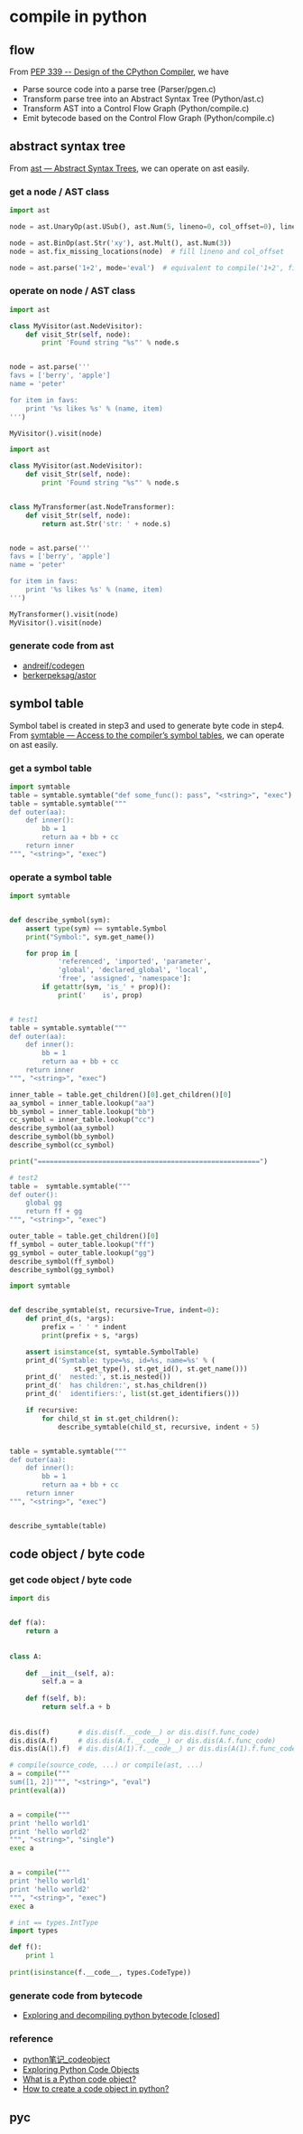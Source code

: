 # compile in python

## flow

From [PEP 339 -- Design of the CPython Compiler](https://www.python.org/dev/peps/pep-0339/), we have

- Parse source code into a parse tree (Parser/pgen.c)
- Transform parse tree into an Abstract Syntax Tree (Python/ast.c)
- Transform AST into a Control Flow Graph (Python/compile.c)
- Emit bytecode based on the Control Flow Graph (Python/compile.c)

## abstract syntax tree

From [ast — Abstract Syntax Trees](https://docs.python.org/3/library/ast.html#abstract-grammar), we can operate on ast easily.

### get a node / AST class

```python
import ast

node = ast.UnaryOp(ast.USub(), ast.Num(5, lineno=0, col_offset=0), lineno=0, col_offset=0) 

node = ast.BinOp(ast.Str('xy'), ast.Mult(), ast.Num(3))
node = ast.fix_missing_locations(node)  # fill lineno and col_offset

node = ast.parse('1+2', mode='eval')  # equivalent to compile('1+2', filename='<string>', mode='eval', flags=ast.PyCF_ONLY_AST)
```

### operate on node / AST class

```python
import ast

class MyVisitor(ast.NodeVisitor):
    def visit_Str(self, node):
        print 'Found string "%s"' % node.s


node = ast.parse('''
favs = ['berry', 'apple']
name = 'peter'

for item in favs:
    print '%s likes %s' % (name, item)
''')

MyVisitor().visit(node)
```

```python
import ast

class MyVisitor(ast.NodeVisitor):
    def visit_Str(self, node):
        print 'Found string "%s"' % node.s


class MyTransformer(ast.NodeTransformer):
    def visit_Str(self, node):
        return ast.Str('str: ' + node.s)


node = ast.parse('''
favs = ['berry', 'apple']
name = 'peter'

for item in favs:
    print '%s likes %s' % (name, item)
''')

MyTransformer().visit(node)
MyVisitor().visit(node)
```

### generate code from ast

- [andreif/codegen](https://github.com/andreif/codegen)
- [berkerpeksag/astor](https://github.com/berkerpeksag/astor)

## symbol table

Symbol tabel is created in step3 and used to generate byte code in step4. From [symtable — Access to the compiler’s symbol tables](https://docs.python.org/3.7/library/symtable.html), we can operate on ast easily.

### get a symbol table

```python
import symtable
table = symtable.symtable("def some_func(): pass", "<string>", "exec")
table = symtable.symtable("""
def outer(aa):
    def inner():
        bb = 1
        return aa + bb + cc
    return inner
""", "<string>", "exec")
```

### operate a symbol table

```python
import symtable


def describe_symbol(sym):
    assert type(sym) == symtable.Symbol
    print("Symbol:", sym.get_name())

    for prop in [
            'referenced', 'imported', 'parameter',
            'global', 'declared_global', 'local',
            'free', 'assigned', 'namespace']:
        if getattr(sym, 'is_' + prop)():
            print('    is', prop)


# test1
table = symtable.symtable("""
def outer(aa):
    def inner():
        bb = 1
        return aa + bb + cc
    return inner
""", "<string>", "exec")

inner_table = table.get_children()[0].get_children()[0]
aa_symbol = inner_table.lookup("aa")
bb_symbol = inner_table.lookup("bb")
cc_symbol = inner_table.lookup("cc")
describe_symbol(aa_symbol)
describe_symbol(bb_symbol)
describe_symbol(cc_symbol)

print("=======================================================")

# test2 
table =  symtable.symtable("""
def outer():
    global gg
    return ff + gg
""", "<string>", "exec")

outer_table = table.get_children()[0]
ff_symbol = outer_table.lookup("ff")
gg_symbol = outer_table.lookup("gg")
describe_symbol(ff_symbol)
describe_symbol(gg_symbol)
```

```python
import symtable


def describe_symtable(st, recursive=True, indent=0):
    def print_d(s, *args):
        prefix = ' ' * indent
        print(prefix + s, *args)

    assert isinstance(st, symtable.SymbolTable)
    print_d('Symtable: type=%s, id=%s, name=%s' % (
                st.get_type(), st.get_id(), st.get_name()))
    print_d('  nested:', st.is_nested())
    print_d('  has children:', st.has_children())
    print_d('  identifiers:', list(st.get_identifiers()))

    if recursive:
        for child_st in st.get_children():
            describe_symtable(child_st, recursive, indent + 5)


table = symtable.symtable("""
def outer(aa):
    def inner():
        bb = 1
        return aa + bb + cc
    return inner
""", "<string>", "exec")


describe_symtable(table)
```

## code object / byte code

### get code object / byte code

```python
import dis


def f(a):
    return a
    
    
class A:
    
    def __init__(self, a):
        self.a = a
        
    def f(self, b):
        return self.a + b
        
        
dis.dis(f)       # dis.dis(f.__code__) or dis.dis(f.func_code)
dis.dis(A.f)     # dis.dis(A.f.__code__) or dis.dis(A.f.func_code)
dis.dis(A(1).f)  # dis.dis(A(1).f.__code__) or dis.dis(A(1).f.func_code)
```

```python
# compile(source_code, ...) or compile(ast, ...)
a = compile("""
sum([1, 2])""", "<string>", "eval")
print(eval(a))


a = compile("""
print 'hello world1'
print 'hello world2'
""", "<string>", "single")
exec a


a = compile("""
print 'hello world1'
print 'hello world2'
""", "<string>", "exec")
exec a
```

```python
# int == types.IntType
import types

def f():
    print 1
    
print(isinstance(f.__code__, types.CodeType))
```

### generate code from bytecode

- [Exploring and decompiling python bytecode [closed]](https://stackoverflow.com/questions/1149513/exploring-and-decompiling-python-bytecode)

### reference

- [python笔记_codeobject](https://www.jianshu.com/p/649ba6219d06)
- [Exploring Python Code Objects](https://late.am/post/2012/03/26/exploring-python-code-objects.html)
- [What is a Python code object?](https://stackoverflow.com/questions/5768684/what-is-a-python-code-object)
- [How to create a code object in python?](https://stackoverflow.com/questions/16064409/how-to-create-a-code-object-in-python)

## pyc